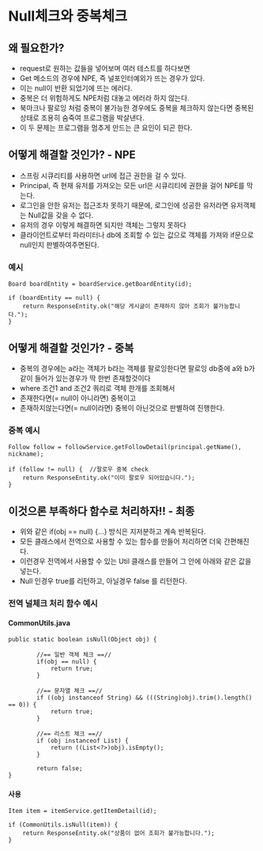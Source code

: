 # Null체크와 중복체크

## 왜 필요한가?
* request로 원하는 값들을 넣어보며 여러 테스트를 하다보면
* Get 메소드의 경우에 NPE, 즉 널포인터예외가 뜨는 경우가 있다.
* 이는 null이 반환 되었기에 뜨는 에러다.
* 중복은 더 위험하게도 NPE처럼 대놓고 에러라 하지 않는다.
* 북마크나 팔로잉 처럼 중복이 불가능한 경우에도 중복을 체크하지 않는다면 중복된 상태로 조용히 숨죽여 프로그램을 박살낸다.
* 이 두 문제는 프로그램을 멈추게 만드는 큰 요인이 되곤 한다.

## 어떻게 해결할 것인가? - NPE
* 스프링 시큐리티를 사용하면 url에 접근 권한을 걸 수 있다.
* Principal, 즉 현재 유저를 가져오는 모든 url은 시큐리티에 권한을 걸어 NPE를 막는다.
* 로그인을 안한 유저는 접근조차 못하기 때문에, 로그인에 성공한 유저라면 유저객체는 Null값을 갖을 수 없다.
* 유저의 경우 이렇게 해결하면 되지만 객체는 그렇지 못하다
* 클라이언트로부터 파라미터나 db에 조회할 수 있는 값으로 객체를 가져와 if문으로 null인지 판별하여주면된다.

### 예시
```
Board boardEntity = boardService.getBoardEntity(id);

if (boardEntity == null) {
    return ResponseEntity.ok("해당 게시글이 존재하지 않아 조회가 불가능합니다.");
}
```

## 어떻게 해결할 것인가? - 중복
* 중복의 경우에는 a라는 객체가 b라는 객체를 팔로잉한다면 팔로잉 db중에 a와 b가 같이 들어가 있는경우가 딱 한번 존재할것이다
* where 조건1 and 조건2 쿼리로 객체 한개를 조회해서
* 존재한다면(= null이 아니라면) 중복이고
* 존재하지않는다면(= null이라면) 중복이 아닌것으로 판별하여 진행한다.

### 중복 예시
```
Follow follow = followService.getFollowDetail(principal.getName(), nickname);

if (follow != null) {  //팔로우 중복 check
    return ResponseEntity.ok("이미 팔로우 되어있습니다.");
}
```

## 이것으론 부족하다 함수로 처리하자!! - 최종
* 위와 같은 if(obj == null) {...} 방식은 지저분하고 계속 반복된다. 
* 모든 클래스에서 전역으로 사용할 수 있는 함수를 만들어 처리하면 더욱 간편해진다.
* 이런경우 전역에서 사용할 수 있는 Util 클래스를 만들어 그 안에 아래와 같은 값을 넣는다.
* Null 인경우 true를 리턴하고, 아닐경우 false 를 리턴한다.

### 전역 널체크 처리 함수 예시
#### CommonUtils.java
```
public static boolean isNull(Object obj) {

        //== 일반 객체 체크 ==//
        if(obj == null) {
            return true;
        }

        //== 문자열 체크 ==//
        if ((obj instanceof String) && (((String)obj).trim().length() == 0)) {
            return true;
        }

        //== 리스트 체크 ==//
        if (obj instanceof List) {
            return ((List<?>)obj).isEmpty();
        }

        return false;
}
```
#### 사용
```
Item item = itemService.getItemDetail(id);

if (CommonUtils.isNull(item)) {
    return ResponseEntity.ok("상품이 없어 조회가 불가능합니다.");
}
```
